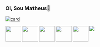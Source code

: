 ### Oi, Sou Matheus👋

<!--
**matheus09z/matheus09z** is a ✨ _special_ ✨ repository because its `README.md` (this file) appears on your GitHub profile.

Here are some ideas to get you started:

- 🔭 I’m currently working on ...
- 🌱 I’m currently learning ...
- 👯 I’m looking to collaborate on ...
- 🤔 I’m looking for help with ...
- 💬 Ask me about ...
- 📫 How to reach me: ...
- 😄 Pronouns: ...
- ⚡ Fun fact: ...
-->

[![card](https://github-readme-stats.vercel.app/api?username=matheus09z&theme=tokyonight&show_icons=true)](https://github.com/anuraghazra/github-readme-stats)


<div>
<img height="50px" align="left"  width="50px" src="https://cdn.jsdelivr.net/gh/devicons/devicon/icons/java/java-original.svg" />
 <img height="50px" align="left"  width="50px" src="https://cdn.jsdelivr.net/gh/devicons/devicon/icons/javascript/javascript-original.svg" />
 <img height="50px" align="left"  width="50px" src="https://cdn.jsdelivr.net/gh/devicons/devicon/icons/mysql/mysql-original-wordmark.svg" />
  <img height="50px" align="left"  width="50px" src="https://cdn.jsdelivr.net/gh/devicons/devicon/icons/html5/html5-original.svg" />
 <img height="50px" align="left"  width="50px" src="https://cdn.jsdelivr.net/gh/devicons/devicon/icons/css3/css3-original.svg" />     
</div>

<div>

  <a href="https://www.linkedin.com/in/matheus-henrique-1469361b6/" target="_blank">
    <img src="https://img.shields.io/badge/LinkedIn-0077B5?style=for-the-badge&logo=linkedin&logoColor=white">
  </a>
</div>
          
